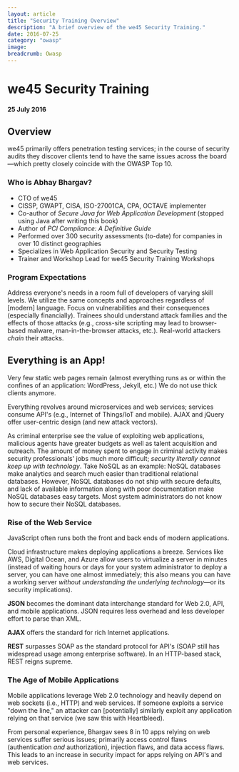 ```yaml
---
layout: article
title: "Security Training Overview"
description: "A brief overview of the we45 Security Training."
date: 2016-07-25
category: "owasp"
image:
breadcrumb: Owasp
---
```


# we45 Security Training
#### 25 July 2016

## Overview
we45 primarily offers penetration testing services; in the course of security audits they discover clients tend to have the same issues across the board—which pretty closely coincide with the OWASP Top 10.

### Who is Abhay Bhargav?
- CTO of we45
- CISSP, GWAPT, CISA, ISO-27001CA, CPA, OCTAVE implementer
- Co-author of _Secure Java for Web Application Development_ (stopped using Java after writing this book)
- Author of _PCI Compliance: A Definitive Guide_
- Performed over 300 security assessments (to-date) for companies in over 10 distinct geographies
- Specializes in Web Application Security and Security Testing
- Trainer and Workshop Lead for we45 Security Training Workshops

### Program Expectations
Address everyone's needs in a room full of developers of varying skill levels. We utilize the same concepts and  approaches regardless of [modern] language. Focus on vulnerabilities and their consequences (especially financially). Trainees should understand attack families and the effects of those attacks (e.g., cross-site scripting may lead to browser-based malware, man-in-the-browser attacks, etc.). Real-world attackers _chain_ their attacks. 

## Everything is an App!
Very few static web pages remain (almost everything runs as or within the confines of an application: WordPress, Jekyll, etc.) We do not use thick clients anymore.

Everything revolves around microservices and web services; services consume API's (e.g., Internet of Things/IoT and mobile). AJAX and jQuery offer user-centric design (and new attack vectors). 

As criminal enterprise see the value of exploiting web applications, malicious agents have greater budgets as well as talent acquisition and outreach. The amount of money spent to engage in criminal activity makes security professionals' jobs much more difficult; _security literally cannot keep up with technology_. Take NoSQL as an example: NoSQL databases make analytics and search much easier than traditional relational databases. However, NoSQL databases do not ship with secure defaults, and lack of available information along with poor documentation make NoSQL databases easy targets. Most system administrators do not know how to secure their NoSQL databases.

### Rise of the Web Service
JavaScript often runs both the front and back ends of modern applications. 

Cloud infrastructure makes deploying applications a breeze. Services like AWS, Digital Ocean, and Azure allow users to virtualize a server in minutes (instead of waiting hours or days for your system administrator to deploy a server, you can have one almost immediately; this also means you can have a working server _without understanding the underlying technology_—or its security implications).

**JSON** becomes the dominant data interchange standard for Web 2.0, API, and mobile applications. JSON requires less overhead and less developer effort to parse than XML.

**AJAX** offers the standard for rich Internet applications.

**REST** surpasses SOAP as the standard protocol for API's (SOAP still has widespread usage among enterprise software). In an HTTP-based stack, REST reigns supreme.

### The Age of Mobile Applications
Mobile applications leverage Web 2.0 technology and heavily depend on web sockets (i.e., HTTP) and web services. If someone exploits a service "down the line," an attacker can [potentially] similarly exploit any application relying on that service (we saw this with Heartbleed). 

From personal experience, Bhargav sees 8 in 10 apps relying on web services suffer serious issues; primarily access control flaws (authentication _and_ authorization), injection flaws, and data access flaws. This leads to an increase in security impact for apps relying on API's and web services. 
